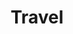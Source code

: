 ---
layout: tag-list
type: tag
title: Travel
slug: travel
category: dailyLog
sidebar: true
order: 1
description: >
   My travel diary
---